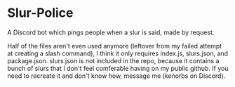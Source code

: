 # Slur-Police
A Discord bot which pings people when a slur is said, made by request.

Half of the files aren't even used anymore (leftover from my failed attempt at creating a slash command), I think it only requires index.js, slurs.json, and package.json. slurs.json is not included in the repo, because it contains a bunch of slurs that I don't feel comferable having on my public github. If you need to recreate it and don't know how, message me (kenorbs on Discord).




